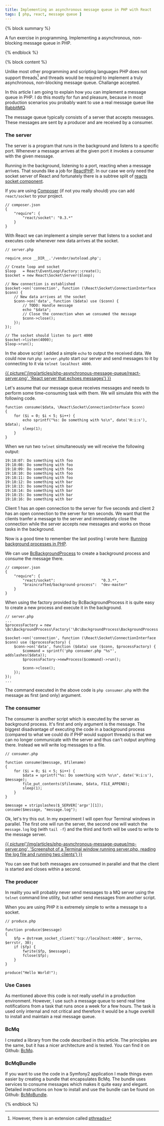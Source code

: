 ```yaml
---
title: Implementing an asynchronous message queue in PHP with React
tags: [ php, react, message queue ]
---
```


{% block summary %}

A fun exercise in programming. Implementing a asynchronous, non-blocking message queue in PHP.

{% endblock %}

{% block content %}

Unlike most other programming and scripting languages PHP does not support threads[^pthreads] and threads would be required to implement a truly asynchronous, non-blocking message queue. Challange accepted.

In this article I am going to explain how you can implement a message queue in PHP. I do this mostly for fun and pleasure, because in most production scenarios you probably want to use a real message queue like [RabbitMQ](http://www.rabbitmq.com).

The message queue typically consists of a server that accepts messages. These messages are sent by a producer and are received by a consumer.

### The server

The server is a program that runs in the background and listens to a specific port. Whenever a message arrives at the given port it invokes a consumer with the given message.

Running in the background, listening to a port, reacting when a message arrives. That sounds like a job for [ReactPHP](http://reactphp.org). In our case we only need the socket server of React and fortunately there is a subtree split of [reacts socket component](https://github.com/reactphp/socket).

If you are using [Composer](http://getcomposer.org) (if not you really should) you can add `react/socket` to your project.

    // composer.json
    {
        "require": {
            "react/socket": "0.3.*"
        }
    }

With React we can implement a simple server that listens to a socket and executes code whenever new data arrives at the socket.

    // server.php

    require_once __DIR__.'/vendor/autoload.php';

    // Create loop and socket
    $loop   = React\EventLoop\Factory::create();
    $socket = new React\Socket\Server($loop);

    // New connection is established
    $socket->on('connection', function (\React\Socket\ConnectionInterface $conn) {
        // New data arrives at the socket
        $conn->on('data', function ($data) use ($conn) {
            // TODO: Handle message
            echo "$data";
            // Close the connection when we consumed the message
            $conn->close();
        });
    });

    // The socket should listen to port 4000
    $socket->listen(4000);
    $loop->run();

In the above script I added a simple `echo` to output the received data. We could now run `php server.php`to start our server and send messages to it by connecting to it via `telnet localhost 4000`.

[{{ picture('/img/articles/php-asynchronous-message-queue/react-server.png', 'React server that echoes messages') }}](/img/articles/php-asynchronous-message-queue/react-server-original.png)

Let's assume that our message queue receives messages and needs to perform some time-consuming task with them. We will simulate this with the following code.

    function consume($data, \React\Socket\ConnectionInterface $conn)
    {
        for ($i = 0; $i < 5; $i++) {
            echo sprintf("%s: Do something with %s\n", date('H:i:s'), $data);
            sleep(1);
        }
    }

When we run two `telnet` simultaneously we will receive the following output:

    19:18:07: Do something with foo
    19:18:08: Do something with foo
    19:18:09: Do something with foo
    19:18:10: Do something with foo
    19:18:11: Do something with foo
    19:18:12: Do something with bar
    19:18:13: Do something with bar
    19:18:14: Do something with bar
    19:18:15: Do something with bar
    19:18:16: Do something with bar

Client 1 has an open connection to the server for five seconds and client 2 has an open connection to the server for ten seconds. We want that the clients tranfer a message to the server and immediately close the connection while the server accepts new messages and works on those tasks in the background.

Now is a good time to remember the last posting I wrote here: [Running background processes in PHP](http://braincrafted.com/php-background-processes/).

We can use [BcBackgroundProcess](https://github.com/braincrafted/background-process) to create a background process and consume the message there.

    // composer.json
    {
        "require": {
            "react/socket":                     "0.3.*",
            "braincrafted/background-process":  "dev-master"
        }
    }

When using the factory provided by BcBackgroundProcess it is quite easy to create a new process and execute it in the background.

    // server.php
    ...
    $processFactory = new \Bc\BackgroundProcess\Factory('\Bc\BackgroundProcess\BackgroundProcess');

    $socket->on('connection', function (\React\Socket\ConnectionInterface $conn) use ($processFactory) {
        $conn->on('data', function ($data) use ($conn, $processFactory) {
            $command = sprintf('php consumer.php "%s"', addslashes($data));
            $processFactory->newProcess($command)->run();

            $conn->close();
        });
    });
    ...

The command executed in the above code is `php consumer.php` with the message as first (and only) argument.

### The consumer

The consumer is another script which is executed by the server as background process. It's first and only argument is the message. The biggest disadvantage of executing the code in a background process (compared to what we could do if PHP would support threads) is that we can no longer communicate with the server and thus can't output anything there. Instead we will write log messages to a file.

    // consumer.php

    function consume($message, $filename)
    {
        for ($i = 0; $i < 5; $i++) {
            $data = sprintf("%s: Do something with %s\n", date('H:i:s'), $message);
            file_put_contents($filename, $data, FILE_APPEND);
            sleep(1);
        }
    }

    $message = stripslashes($_SERVER['argv'][1]);
    consume($message, "message.log");

Ok, let's try this out. In my experiment I will open four Terminal windows in parallel. The first one will run the server, the second one will watch the `message.log` log (with `tail -f`) and the third and forth will be used to write to the message server.

[{{ picture('/img/articles/php-asynchronous-message-queue/mq-server.png', 'Screenshot of a Terminal window running server.php, reading the log file and running two clients') }}](/img/articles/php-asynchronous-message-queue/mq-server-original.png)

You can see that both messages are consumed in parallel and that the client is started and closes within a second.

### The producer

In reality you will probably never send messages to a MQ server using the `telnet` command line utility, but rather send messages from another script.

When you are using PHP it is extremely simple to write a message to a socket.

    // produce.php

    function produce($message)
    {
        $fp = @stream_socket_client('tcp://localhost:4000', $errno, $errstr, 30);
        if ($fp) {
            fwrite($fp, $message);
            fclose($fp);
        }
    }

    produce("Hello World!");


### Use Cases

As mentioned above this code is not really useful in a production environment. However, I use such a message queue to send real time notifications from a task that runs once a week for a few hours. The task is used only internal and not critical and therefore it would be a huge overkill to install and maintain a real message queue.


### BcMq

I created a library from the code described in this article. The principles are the same, but it has a nicer architecture and is tested. You can find it on Github: [BcMq](https://github.com/braincrafted/mq).


### BcMqBundle

If you want to use the code in a Symfony2 application I made things even easier by creating a bundle that encapsulates BcMq. The bundle uses services to consume messages which makes it quite easy and elegant. Detailed instructions on how to install and use the bundle can be found on Github: [BcMqBundle](https://github.com/braincrafted/mq-bundle).

[^pthreads]: However, there is an extension called [pthreads](http://docs.php.net/manual/en/book.pthreads.php)

{% endblock %}
